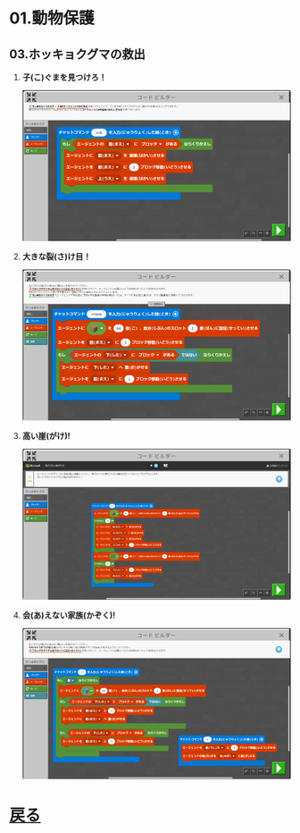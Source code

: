 # 01.動物保護

## 03.ホッキョクグマの救出

1. **子(こ)ぐまを見つけろ！**

	![01_子ぐまを見つけろ](01_子ぐまを見つけろ.png "01_子ぐまを見つけろ")

1. **大きな裂(さ)け目！**

	![02_大きな裂け目](02_大きな裂け目.png "02_大きな裂け目")

1. **高い崖(がけ)!**

	![03_高い崖](03_高い崖.png "03_高い崖")

1. **会(あ)えない家族(かぞく)!**

	![04_会えない家族](04_会えない家族.png "04_会えない家族")

# [戻る](../block01.html)